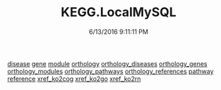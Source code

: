 ﻿---
title: KEGG.LocalMySQL
date: 6/13/2016 9:11:11 PM
---

[disease](T-KEGG.LocalMySQL.disease.html)
[gene](T-KEGG.LocalMySQL.gene.html)
[module](T-KEGG.LocalMySQL.module.html)
[orthology](T-KEGG.LocalMySQL.orthology.html)
[orthology_diseases](T-KEGG.LocalMySQL.orthology_diseases.html)
[orthology_genes](T-KEGG.LocalMySQL.orthology_genes.html)
[orthology_modules](T-KEGG.LocalMySQL.orthology_modules.html)
[orthology_pathways](T-KEGG.LocalMySQL.orthology_pathways.html)
[orthology_references](T-KEGG.LocalMySQL.orthology_references.html)
[pathway](T-KEGG.LocalMySQL.pathway.html)
[reference](T-KEGG.LocalMySQL.reference.html)
[xref_ko2cog](T-KEGG.LocalMySQL.xref_ko2cog.html)
[xref_ko2go](T-KEGG.LocalMySQL.xref_ko2go.html)
[xref_ko2rn](T-KEGG.LocalMySQL.xref_ko2rn.html)
